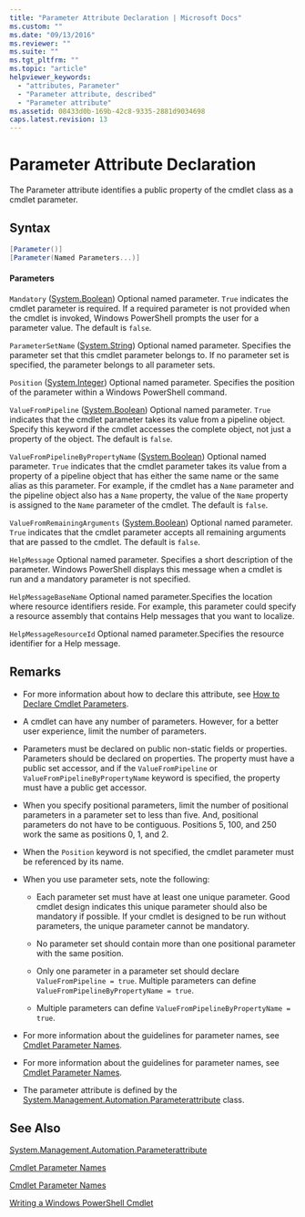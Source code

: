 ```yaml
---
title: "Parameter Attribute Declaration | Microsoft Docs"
ms.custom: ""
ms.date: "09/13/2016"
ms.reviewer: ""
ms.suite: ""
ms.tgt_pltfrm: ""
ms.topic: "article"
helpviewer_keywords:
  - "attributes, Parameter"
  - "Parameter attribute, described"
  - "Parameter attribute"
ms.assetid: 08433d0b-169b-42c8-9335-2881d9034698
caps.latest.revision: 13
---
```

# Parameter Attribute Declaration

The Parameter attribute identifies a public property of the cmdlet class as a cmdlet parameter.

## Syntax

```csharp
[Parameter()]
[Parameter(Named Parameters...)]
```

#### Parameters

`Mandatory` ([System.Boolean](/dotnet/api/System.Boolean))
Optional named parameter. `True` indicates the cmdlet parameter is required. If a required parameter is not provided when the cmdlet is invoked, Windows PowerShell prompts the user for a parameter value. The default is `false`.

`ParameterSetName` ([System.String](/dotnet/api/System.String))
Optional named parameter. Specifies the parameter set that this cmdlet parameter belongs to. If no parameter set is specified, the parameter belongs to all parameter sets.

`Position` ([System.Integer](/dotnet/api/System.Integer))
Optional named parameter. Specifies the position of the parameter within a Windows PowerShell command.

`ValueFromPipeline` ([System.Boolean](/dotnet/api/System.Boolean))
Optional named parameter. `True` indicates that the cmdlet parameter takes its value from a pipeline object. Specify this keyword if the cmdlet accesses the complete object, not just a property of the object. The default is `false`.

`ValueFromPipelineByPropertyName` ([System.Boolean](/dotnet/api/System.Boolean))
Optional named parameter. `True` indicates that the cmdlet parameter takes its value from a property of a pipeline object that has either the same name or the same alias as this parameter. For example, if the cmdlet has a `Name` parameter and the pipeline object also has a `Name` property, the value of the `Name` property is assigned to the `Name` parameter of the cmdlet. The default is `false`.

`ValueFromRemainingArguments` ([System.Boolean](/dotnet/api/System.Boolean))
Optional named parameter. `True` indicates that the cmdlet parameter accepts all remaining arguments that are passed to the cmdlet. The default is `false`.

`HelpMessage`
Optional named parameter. Specifies a short description of the parameter. Windows PowerShell displays this message when a cmdlet is run and a mandatory parameter is not specified.

`HelpMessageBaseName`
Optional named parameter.Specifies the location where resource identifiers reside. For example, this parameter could specify a resource assembly that contains Help messages that you want to localize.

`HelpMessageResourceId`
Optional named parameter.Specifies the resource identifier for a Help message.

## Remarks

- For more information about how to declare this attribute, see [How to Declare Cmdlet Parameters](./how-to-declare-cmdlet-parameters.md).

- A cmdlet can have any number of parameters. However, for a better user experience, limit the number of parameters.

- Parameters must be declared on public non-static fields or properties. Parameters should be declared on properties. The property must have a public set accessor, and if the `ValueFromPipeline` or `ValueFromPipelineByPropertyName` keyword is specified, the property must have a public get accessor.

- When you specify positional parameters,  limit the number of positional parameters in a parameter set to less than five. And, positional parameters do not have to be contiguous. Positions 5, 100, and 250 work the same as positions 0, 1, and 2.

- When the `Position` keyword is not specified, the cmdlet parameter must be referenced by its name.

- When you use parameter sets, note the following:

    - Each parameter set must have at least one unique parameter. Good cmdlet design indicates this unique parameter should also be mandatory if possible. If your cmdlet is designed to be run without parameters, the unique parameter cannot be mandatory.

    - No parameter set should contain more than one positional parameter with the same position.

    - Only one parameter in a parameter set should declare `ValueFromPipeline = true`. Multiple parameters can define `ValueFromPipelineByPropertyName = true`.

    - Multiple parameters can define `ValueFromPipelineByPropertyName = true`.

- For more information about the guidelines for parameter names, see [Cmdlet Parameter Names](https://msdn.microsoft.com/en-us/c4500737-0a05-4d01-911b-394424c65bfb).
- For more information about the guidelines for parameter names, see [Cmdlet Parameter Names](https://msdn.microsoft.com/en-us/c4500737-0a05-4d01-911b-394424c65bfb).

- The parameter attribute is defined by the [System.Management.Automation.Parameterattribute](/dotnet/api/System.Management.Automation.ParameterAttribute) class.

## See Also

[System.Management.Automation.Parameterattribute](/dotnet/api/System.Management.Automation.ParameterAttribute)

[Cmdlet Parameter Names](https://msdn.microsoft.com/en-us/c4500737-0a05-4d01-911b-394424c65bfb)

[Cmdlet Parameter Names](https://msdn.microsoft.com/en-us/c4500737-0a05-4d01-911b-394424c65bfb)

[Writing a Windows PowerShell Cmdlet](./writing-a-windows-powershell-cmdlet.md)
